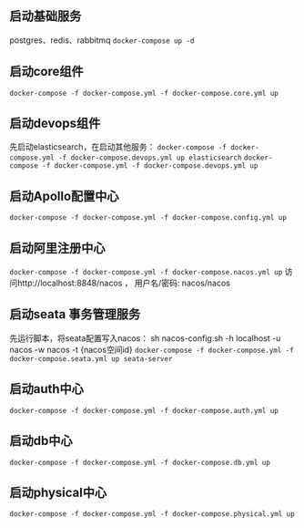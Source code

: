 ## 启动基础服务
postgres、redis、rabbitmq
`docker-compose up -d`

## 启动core组件
`docker-compose -f docker-compose.yml -f docker-compose.core.yml up`

## 启动devops组件
 先启动elasticsearch，在启动其他服务：
`docker-compose -f docker-compose.yml -f docker-compose.devops.yml up elasticsearch`
`docker-compose -f docker-compose.yml -f docker-compose.devops.yml up`

## 启动Apollo配置中心

`docker-compose -f docker-compose.yml -f docker-compose.config.yml up`

## 启动阿里注册中心

`docker-compose -f docker-compose.yml -f docker-compose.nacos.yml up`
访问http://localhost:8848/nacos ， 用户名/密码: nacos/nacos

## 启动seata 事务管理服务
 先运行脚本，将seata配置写入nacos：
 sh nacos-config.sh -h localhost -u nacos -w nacos -t {nacos空间id}
`docker-compose -f docker-compose.yml -f docker-compose.seata.yml up seata-server`

## 启动auth中心

`docker-compose -f docker-compose.yml -f docker-compose.auth.yml up`

## 启动db中心

`docker-compose -f docker-compose.yml -f docker-compose.db.yml up`

## 启动physical中心

`docker-compose -f docker-compose.yml -f docker-compose.physical.yml up`